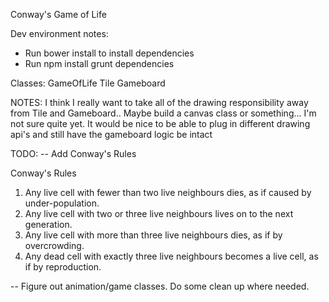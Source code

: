 Conway's Game of Life


Dev environment notes:
- Run bower install to install dependencies
- Run npm install grunt dependencies

Classes:
GameOfLife
Tile
Gameboard

NOTES:
  I think I really want to take all of the drawing responsibility away from Tile and Gameboard..
  Maybe build a canvas class or something... I'm not sure quite yet. 
  It would be nice to be able to plug in different drawing api's and still have the gameboard logic be intact

TODO:
 -- Add Conway's Rules
 
 Conway's Rules
 1. Any live cell with fewer than two live neighbours dies, as if caused by under-population.
 2. Any live cell with two or three live neighbours lives on to the next generation.
 3. Any live cell with more than three live neighbours dies, as if by overcrowding.
 4. Any dead cell with exactly three live neighbours becomes a live cell, as if by reproduction.

-- Figure out animation/game classes. Do some clean up where needed.

